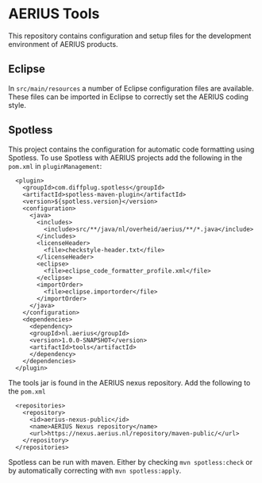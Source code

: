 # AERIUS Tools

This repository contains configuration and setup files for the development environment of AERIUS products.

## Eclipse

In `src/main/resources` a number of Eclipse configuration files are available.
These files can be imported in Eclipse to correctly set the AERIUS coding style.

## Spotless

This project contains the configuration for automatic code formatting using Spotless.
To use Spotless with AERIUS projects add the following in the `pom.xml` in `pluginManagement`:

```
  <plugin>
    <groupId>com.diffplug.spotless</groupId>
    <artifactId>spotless-maven-plugin</artifactId>
    <version>${spotless.version}</version>
    <configuration>
      <java>
        <includes>
          <include>src/**/java/nl/overheid/aerius/**/*.java</include>
        </includes>
        <licenseHeader>
          <file>checkstyle-header.txt</file>
        </licenseHeader>
        <eclipse>
          <file>eclipse_code_formatter_profile.xml</file>
        </eclipse>
        <importOrder>
          <file>eclipse.importorder</file>
        </importOrder>
      </java>
    </configuration>
    <dependencies>
      <dependency>
      <groupId>nl.aerius</groupId>
      <version>1.0.0-SNAPSHOT</version>
      <artifactId>tools</artifactId>
      </dependency>
    </dependencies>
  </plugin>
```

The tools jar is found in the AERIUS nexus repository.
Add the following to the `pom.xml`

```
  <repositories>
    <repository>
      <id>aerius-nexus-public</id>
      <name>AERIUS Nexus repository</name>
      <url>https://nexus.aerius.nl/repository/maven-public/</url>
    </repository>
  </repositories>
```

Spotless can be run with maven.
Either by checking `mvn spotless:check` or by automatically correcting with `mvn spotless:apply`.
